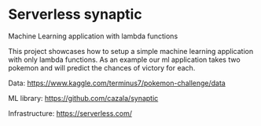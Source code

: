 # Serverless synaptic
Machine Learning application with lambda functions

This project showcases how to setup a simple machine learning application with only lambda functions.
As an example our ml application takes two pokemon and will predict the chances of victory for each.

Data:
https://www.kaggle.com/terminus7/pokemon-challenge/data

ML library:
https://github.com/cazala/synaptic

Infrastructure:
https://serverless.com/
